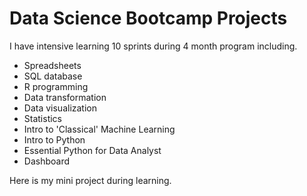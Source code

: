 # Data Science Bootcamp Projects

I have intensive learning 10 sprints during 4 month program including.

- Spreadsheets
- SQL database
- R programming
- Data transformation
- Data visualization
- Statistics
- Intro to 'Classical' Machine Learning
- Intro to Python
- Essential Python for Data Analyst
- Dashboard

Here is my mini project during learning.

